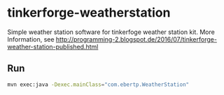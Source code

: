# tinkerforge-weatherstation
Simple weather station software for tinkerfoge weather station kit.
More Information, see http://programming-2.blogspot.de/2016/07/tinkerforge-weather-station-published.html


## Run
```bash
mvn exec:java -Dexec.mainClass="com.ebertp.WeatherStation"
```





